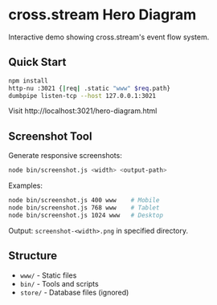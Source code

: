 # cross.stream Hero Diagram

Interactive demo showing cross.stream's event flow system.

## Quick Start

```bash
npm install
http-nu :3021 {|req| .static "www" $req.path}
dumbpipe listen-tcp --host 127.0.0.1:3021
```

Visit http://localhost:3021/hero-diagram.html

## Screenshot Tool

Generate responsive screenshots:

```bash
node bin/screenshot.js <width> <output-path>
```

Examples:
```bash
node bin/screenshot.js 400 www    # Mobile
node bin/screenshot.js 768 www    # Tablet  
node bin/screenshot.js 1024 www   # Desktop
```

Output: `screenshot-<width>.png` in specified directory.

## Structure

- `www/` - Static files
- `bin/` - Tools and scripts
- `store/` - Database files (ignored)
